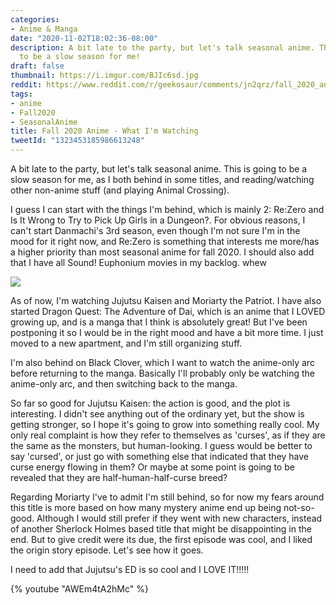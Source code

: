 ```yaml
---
categories:
- Anime & Manga
date: "2020-11-02T18:02:36-08:00"
description: A bit late to the party, but let's talk seasonal anime. This is going
  to be a slow season for me!
draft: false
thumbnail: https://i.imgur.com/BJIc6sd.jpg
reddit: https://www.reddit.com/r/geekosaur/comments/jn2qrz/fall_2020_anime_what_im_watching/
tags:
- anime
- Fall2020
- SeasonalAnime
title: Fall 2020 Anime - What I'm Watching
tweetId: "1323453185986613248"
---
```


A bit late to the party, but let's talk seasonal anime. This is going to be a slow season for me, as I both behind in some titles, and reading/watching other non-anime stuff (and playing Animal Crossing).

I guess I can start with the things I'm behind, which is mainly 2: Re:Zero and Is It Wrong to Try to Pick Up Girls in a Dungeon?. For obvious reasons, I can't start Danmachi's 3rd season, even though I'm not sure I'm in the mood for it right now, and Re:Zero is something that interests me more/has a higher priority than most seasonal anime for fall 2020. I should also add that I have all Sound! Euphonium movies in my backlog. whew

![](https://i.imgur.com/BJIc6sd.jpg)

<!--more-->

As of now, I'm watching Jujutsu Kaisen and Moriarty the Patriot. I have also started Dragon Quest: The Adventure of Dai, which is an anime that I LOVED growing up, and is a manga that I think is absolutely great! But I've been postponing it so I would be in the right mood and have a bit more time. I just moved to a new apartment, and I'm still organizing stuff. 

I'm also behind on Black Clover, which I want to watch the anime-only arc before returning to the manga. Basically I'll probably only be watching the anime-only arc, and then switching back to the manga.

So far so good for Jujutsu Kaisen: the action is good, and the plot is interesting. I didn't see anything out of the ordinary yet, but the show is getting stronger, so I hope it's going to grow into something really cool. My only real complaint is how they refer to themselves as 'curses', as if they are the same as the monsters, but human-looking. I guess would be better to say 'cursed', or just go with something else that indicated that they have curse energy flowing in them? Or maybe at some point is going to be revealed that they are half-human-half-curse breed?

Regarding Moriarty I've to admit I'm still behind, so for now my fears around this title is more based on how many mystery anime end up being not-so-good. Although I would still prefer if they went with new characters, instead of another Sherlock Holmes based title that might be disappointing in the end. But to give credit were its due, the first episode was cool, and I liked the origin story episode. Let's see how it goes.

I need to add that Jujutsu's ED is so cool and I LOVE IT!!!!!

{% youtube "AWEm4tA2hMc" %} 
